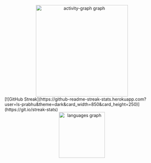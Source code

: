 <!--
**ls-prabhu/ls-prabhu** is a ✨ _special_ ✨ repository because its `README.md` (this file) appears on your GitHub profile.

Here are some ideas to get you started:

- 🔭 I’m currently working on ...
- 🌱 I’m currently learning ...
- 👯 I’m looking to collaborate on ...
- 🤔 I’m looking for help with ...
- 💬 Ask me about ...
- 📫 How to reach me: ...
- 😄 Pronouns: ...
- ⚡ Fun fact: ...
-->
<div align="center">
  <img src="https://github-readme-activity-graph.vercel.app/graph?username=ls-prabhu&radius=16&theme=react&area=true&order=5" height="300" alt="activity-graph graph"  />
</div>
[![GitHub Streak](https://github-readme-streak-stats.herokuapp.com?user=ls-prabhu&theme=dark&card_width=850&card_height=250)](https://git.io/streak-stats)

<div align="center">
<img src="https://github-readme-stats.vercel.app/api/top-langs?username=ls-prabhu&locale=en&hide_title=false&layout=compact&card_width=850&langs_count=5&theme=dracula&hide_border=false&order=2" height="150" alt="languages graph"  />
</div>
